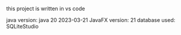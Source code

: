 this project is written in vs code

java version: java 20 2023-03-21
JavaFX version: 21
database used: SQLiteStudio
